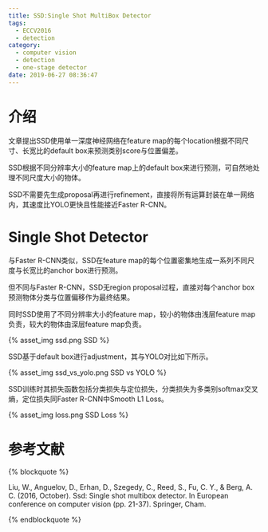 ```yaml
---
title: SSD:Single Shot MultiBox Detector
tags:
  - ECCV2016 
  - detection
category:
  - computer vision
  - detection
  - one-stage detector
date: 2019-06-27 08:36:47
---
```


# 介绍

文章提出SSD使用单一深度神经网络在feature map的每个location根据不同尺寸、长宽比的default box来预测类别score与位置偏差。

SSD根据不同分辨率大小的feature map上的default box来进行预测，可自然地处理不同尺度大小的物体。

SSD不需要先生成proposal再进行refinement，直接将所有运算封装在单一网络内，其速度比YOLO更快且性能接近Faster R-CNN。

# Single Shot Detector

与Faster R-CNN类似，SSD在feature map的每个位置密集地生成一系列不同尺度与长宽比的anchor box进行预测。

但不同与Faster R-CNN，SSD无region proposal过程，直接对每个anchor box预测物体分类与位置偏移作为最终结果。

同时SSD使用了不同分辨率大小的feature map，较小的物体由浅层feature map负责，较大的物体由深层feature map负责。

{% asset_img ssd.png SSD %}

SSD基于default box进行adjustment，其与YOLO对比如下所示。

{% asset_img ssd_vs_yolo.png SSD vs YOLO %}

SSD训练时其损失函数包括分类损失与定位损失，分类损失为多类别softmax交叉熵，定位损失同Faster R-CNN中Smooth L1 Loss。

{% asset_img loss.png SSD Loss %}

# 参考文献

{% blockquote %}

Liu, W., Anguelov, D., Erhan, D., Szegedy, C., Reed, S., Fu, C. Y., & Berg, A. C. (2016, October). Ssd: Single shot multibox detector. In European conference on computer vision (pp. 21-37). Springer, Cham.

{% endblockquote %}
